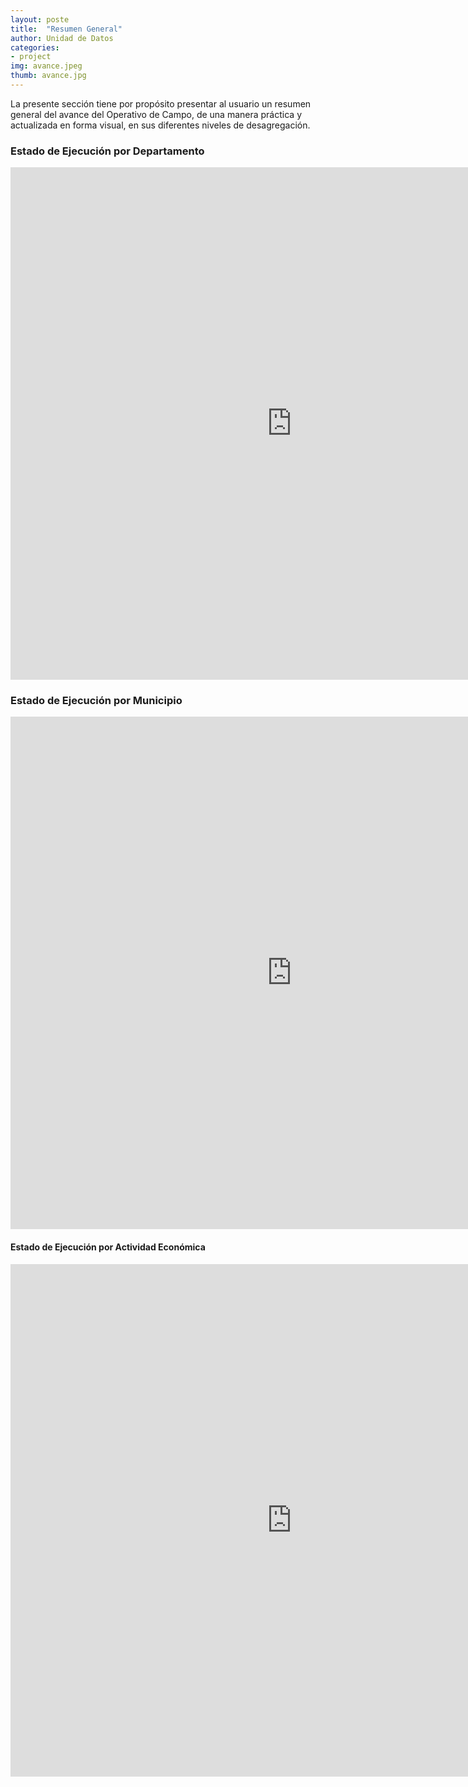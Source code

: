 ```yaml
---
layout: poste
title:  "Resumen General"
author: Unidad de Datos
categories:
- project
img: avance.jpeg
thumb: avance.jpg
---
```


<p>La presente sección tiene por propósito presentar al usuario un resumen general del avance del Operativo de Campo, de una manera práctica y actualizada en forma visual, en sus diferentes niveles de desagregación.</p>
<div class="hline"></div>

### Estado de Ejecución por Departamento
<iframe frameborder="0" src="http://aru.noip.me/actjiwasa/idep.html" width="900" height="820" align="center"></iframe> 
<div class="hline"></div>

### Estado de Ejecución por Municipio
<iframe frameborder="0" src="http://aru.noip.me/actjiwasa/imun.html" width="900" height="820" align="center"></iframe> 
<div class="hline"></div>

#### Estado de Ejecución por Actividad Económica
<iframe frameborder="0" src="http://aru.noip.me/actjiwasa/iact.html" width="900" height="820" align="center"></iframe> 

